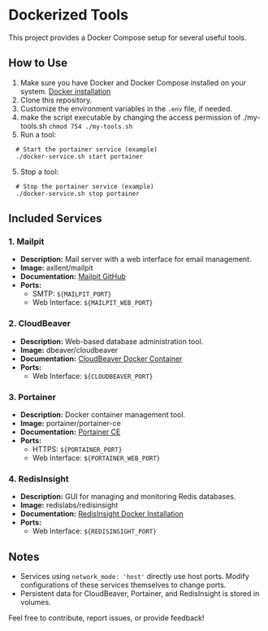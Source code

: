 # Dockerized Tools

This project provides a Docker Compose setup for several useful tools.

## How to Use

1. Make sure you have Docker and Docker Compose installed on your system. [Docker installation](https://docs.docker.com/engine/install/)
2. Clone this repository.
3. Customize the environment variables in the `.env` file, if needed.
4. make the script executable by changing the access permission of ./my-tools.sh `chmod 754 ./my-tools.sh`
4. Run a tool:
```
  # Start the portainer service (example)
  ./docker-service.sh start portainer
```

5. Stop a tool: 
```
  # Stop the portainer service (example)
  ./docker-service.sh stop portainer
```

## Included Services

### 1. Mailpit

- **Description:** Mail server with a web interface for email management.
- **Image:** axllent/mailpit
- **Documentation:** [Mailpit GitHub](https://github.com/axllent/mailpit)
- **Ports:** 
  - SMTP: `${MAILPIT_PORT}`
  - Web Interface: `${MAILPIT_WEB_PORT}`

### 2. CloudBeaver

- **Description:** Web-based database administration tool.
- **Image:** dbeaver/cloudbeaver
- **Documentation:** [CloudBeaver Docker Container](https://github.com/dbeaver/cloudbeaver/wiki/Run-Docker-Container)
- **Ports:** 
  - Web Interface: `${CLOUDBEAVER_PORT}`

### 3. Portainer

- **Description:** Docker container management tool.
- **Image:** portainer/portainer-ce
- **Documentation:** [Portainer CE](https://docs.portainer.io/start/install-ce/server/docker/linux)
- **Ports:** 
  - HTTPS: `${PORTAINER_PORT}`
  - Web Interface: `${PORTAINER_WEB_PORT}`

### 4. RedisInsight

- **Description:** GUI for managing and monitoring Redis databases.
- **Image:** redislabs/redisinsight
- **Documentation:** [RedisInsight Docker Installation](https://docs.redis.com/latest/ri/installing/install-docker/)
- **Ports:** 
  - Web Interface: `${REDISINSIGHT_PORT}`

## Notes

- Services using `network_mode: 'host'` directly use host ports. Modify configurations of these services themselves to change ports.
- Persistent data for CloudBeaver, Portainer, and RedisInsight is stored in volumes.

Feel free to contribute, report issues, or provide feedback!
